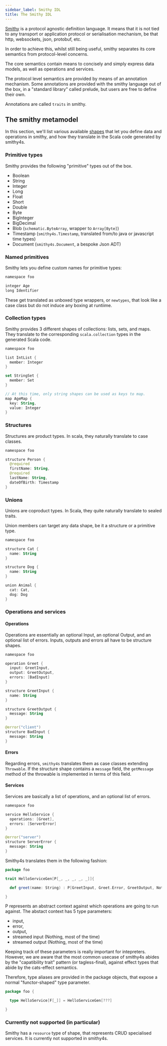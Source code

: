 ```yaml
---
sidebar_label: Smithy IDL
title: The Smithy IDL
---
```


[Smithy](https://awslabs.github.io/smithy/) is a protocol agnostic definition language. It means that it is not tied to any transport or application protocol or serialisation mechanism, be that http, websockets, json, protobuf, etc.

In order to achieve this, whilst still being useful, smithy separates its core semantics from protocol-level concerns.

The core semantics contain means to concisely and simply express data models, as well as operations and services.

The protocol level semantics are provided by means of an annotation mechanism. Some annotations are provided with the smithy language out of the box, in a "standard library" called prelude, but users are free to define their own.

Annotations are called `traits` in smithy.

## The smithy metamodel

In this section, we'll list various available [shapes](https://awslabs.github.io/smithy/quickstart.html#shapes-and-traits) that let you define data and operations in smithy, and how they translate in the Scala code generated by smithy4s.

### Primitive types

Smithy provides the following "primitive" types out of the box.

* Boolean
* String
* Integer
* Long
* Float
* Short
* Double
* Byte
* BigInteger
* BigDecimal
* Blob (`schematic.ByteArray`, wrapper to `Array[Byte]`)
* Timestamp (`smithy4s.Timestamp`, translated from/to java or javascript time types)
* Document (`smithy4s.Document`, a bespoke Json ADT)

### Named primitives

Smithy lets you define custom names for primitive types:

```kotlin
namespace foo

integer Age
long Identifier
```

These get translated as unboxed type wrappers, or `newtypes`, that look like a case class but do not induce any boxing at runtiime.

### Collection types

Smithy provides 3 different shapes of collections: lists, sets, and maps. They translate to the corresponding `scala.collection` types in the generated Scala code.

```kotlin
namespace foo

list IntList {
  member: Integer
}

set StringSet {
  member: Set
}

// At this time, only string shapes can be used as keys to map.
map AgeMap {
  key: String,
  value: Integer
}
```

### Structures

Structures are product types. In scala, they naturally translate to case classes.

```kotlin
namespace foo

structure Person {
  @required
  firstName: String,
  @required
  lastName: String,
  dateOfBirth: Timestamp
}
```

### Unions

Unions are coproduct types. In Scala, they quite naturally translate to sealed traits.

Union members can target any data shape, be it a structure or a primitive type.

```kotlin
namespace foo

structure Cat {
  name: String
}

structure Dog {
  name: String
}

union Animal {
  cat: Cat,
  dog: Dog
}
```

### Operations and services

#### Operations

Operations are essentially an optional Input, an optional Output, and an optional list of errors. Inputs, outputs and errors all have to be structure shapes.

```kotlin
namespace foo

operation Greet {
  input: GreetInput,
  output: GreetOutput,
  errors: [BadInput]
}

structure GreetInput {
  name: String
}

structure GreetOutput {
  message: String
}

@error("client")
structure BadInput {
  message: String
}
```

#### Errors

Regarding errors, `smithy4s` translates them as case classes extending `Throwable`. If the structure shape contains a `message` field, the `getMessage` method of the throwable is implemented in terms of this field.


#### Services

Services are basically a list of operations, and an optional list of errors.

```kotlin
namespace foo

service HelloService {
  operations: [Greet],
  errors: [ServerError]
}

@error("server")
structure ServerError {
  message: String
}
```

Smithy4s translates them in the following fashion:

```scala
package foo

trait HelloServiceGen[P[_, _, _, _, _]]{

  def greet(name: String) : P[GreetInput, Greet.Error, GreetOutput, Nothing, Nothing]

}
```

P represents an abstract context against which operations are going
to run against. The abstact context has 5 type parameters:
* input,
* error,
* output,
* streamed input (Nothing, most of the time)
* streamed output (Nothing, most of the time)

Keeping track of these parameters is really important for intepreters. However, we are aware that the most common usecase of smithy4s abides by the "capatibility trait" pattern (or tagless-final), against effect types that abide by the cats-effect semantics.

Therefore, type aliases are provided in the package objects, that expose a normal "functor-shaped" type parameter.

```scala
package foo {

  type HelloService[F[_]] = HelloServiceGen[???]

}
```


### Currently **not** supported (in particular)

Smithy has a `resource` type of shape, that represents CRUD specialised services. It is currently not supported in smithy4s.
